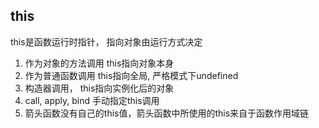 ## this
this是函数运行时指针， 指向对象由运行方式决定
1. 作为对象的方法调用 this指向对象本身
2. 作为普通函数调用 this指向全局, 严格模式下undefined
3. 构造器调用， this指向实例化后的对象
4. call, apply, bind 手动指定this调用
5. 箭头函数没有自己的this值，箭头函数中所使用的this来自于函数作用域链

## 